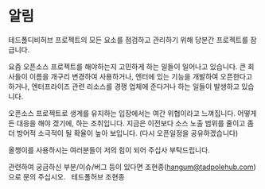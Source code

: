 # 알림
테드폴디비허브 프로젝트의 모든 요소를 점검하고 관리하기 위해 당분간 프로젝트를 잠급니다. 

요즘 오픈소스 프로젝트를 해야하는지 고민하게 하는 일들이 일어나고 있습니다. 
큰 회사들이 이름을 개구리 변경하여 사용하거나, 엔터에 있는 기능을 개발하여 오픈한다고 하거나, 엔터프라이즈 관련 리소스를 경쟁 업체에 준다거나 하는 일들이 발생하고 있습니다.

오픈소스 프로젝트로 생계를 유지하는 입장에서는 여간 위협이라고 느껴집니다. 어떻게든 대응을 해야 겠기에, 하는 조취입니다. 
지금은 이전보다 소스 노출 범위를 줄이고 좀더 방어적 소극적이 될 확율이 높아 보입니다. (다시 오픈일정을 공유하겠습니다)

올챙이를 사용하시는 여러분들이 저의 힘이 되어 주십사 부탁드립니다.

관련하여 궁금하신 부분/이슈/버그 등이 있다면 조현종(hangum@tadpolehub.com) 으로 문의 주십시오.  
테드폴허브 조현종
